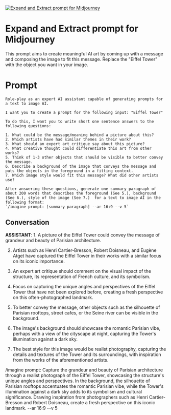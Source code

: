 
[![Expand and Extract prompt for Midjourney](https://flow-prompt-covers.s3.us-west-1.amazonaws.com/icon/futuristic/futu_6.png)]()
# Expand and Extract prompt for Midjourney 
This prompt aims to create meaningful AI art by coming up with a message and composing the image to fit this message. Replace the "Eiffel Tower" with the object you want in your image.

# Prompt

```
Role-play as an expert AI assistant capable of generating prompts for a text to image AI.

I want you to create a prompt for the following input: "Eiffel Tower"

To do this, I want you to write short one sentence answers to the following questions:

1. What could be the message/meaning behind a picture about this?
2. Which artists have had similar themes in their work?
3. What should an expert art critique say about this picture?
4. What creative thought could differentiate this art from other works?
5. Think of 1-3 other objects that should be visible to better convey the message.
6. Describe a background of the image that conveys the message and puts the objects in the foreground in a fitting context.
7. Which image style would fit this message? What did other artists use?

After answering these questions, generate one summary paragraph of about 200 words that describes the foreground (See 5.), background (See 6.), style of the image (See 7.)  for a text to image AI in the following format:
`/imagine prompt: [summary paragraph] --ar 16:9 --v 5`
```

## Conversation

**ASSISTANT**: 1. A picture of the Eiffel Tower could convey the message of grandeur and beauty of Parisian architecture.

2. Artists such as Henri Cartier-Bresson, Robert Doisneau, and Eugène Atget have captured the Eiffel Tower in their works with a similar focus on its iconic importance.

3. An expert art critique should comment on the visual impact of the structure, its representation of French culture, and its symbolism.

4. Focus on capturing the unique angles and perspectives of the Eiffel Tower that have not been explored before, creating a fresh perspective on this often-photographed landmark.

5. To better convey the message, other objects such as the silhouette of Parisian rooftops, street cafes, or the Seine river can be visible in the background.

6. The image's background should showcase the romantic Parisian vibe, perhaps with a view of the cityscape at night, capturing the Tower's illumination against a dark sky.

7. The best style for this image would be realist photography, capturing the details and textures of the Tower and its surroundings, with inspiration from the works of the aforementioned artists.



/imagine prompt: Capture the grandeur and beauty of Parisian architecture through a realist photograph of the Eiffel Tower, showcasing the structure's unique angles and perspectives. In the background, the silhouette of Parisian rooftops accentuates the romantic Parisian vibe, while the Tower's illumination against a dark sky adds to its symbolism and cultural significance. Drawing inspiration from photographers such as Henri Cartier-Bresson and Robert Doisneau, create a fresh perspective on this iconic landmark. --ar 16:9 --v 5


